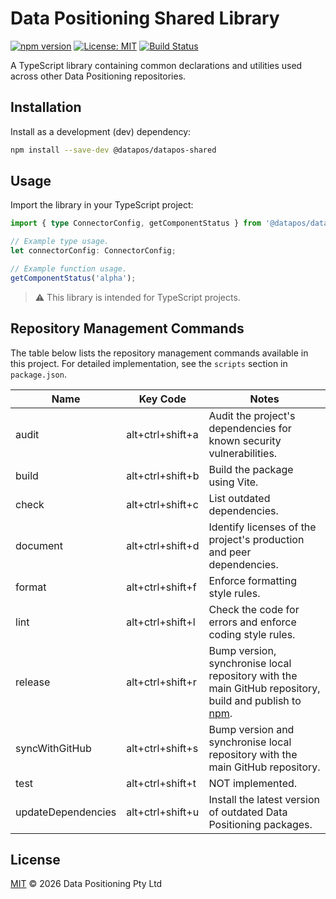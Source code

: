 # Data Positioning Shared Library

[![npm version](https://img.shields.io/npm/v/@datapos/datapos-shared.svg)](https://www.npmjs.com/package/@datapos/datapos-shared)
[![License: MIT](https://img.shields.io/badge/License-MIT-blue.svg)](./LICENSE)
[![Build Status](https://img.shields.io/badge/build-passing-brightgreen.svg)](#)

A TypeScript library containing common declarations and utilities used across other Data Positioning repositories.

## Installation

Install as a development (dev) dependency:

```bash
npm install --save-dev @datapos/datapos-shared
```

## Usage

Import the library in your TypeScript project:

```ts
import { type ConnectorConfig, getComponentStatus } from '@datapos/datapos-shared';

// Example type usage.
let connectorConfig: ConnectorConfig;

// Example function usage.
getComponentStatus('alpha');
```

> ⚠️ This library is intended for TypeScript projects.

## Repository Management Commands

The table below lists the repository management commands available in this project.
For detailed implementation, see the `scripts` section in `package.json`.

| Name               | Key Code         | Notes                                                                                                                           |
| ------------------ | ---------------- | ------------------------------------------------------------------------------------------------------------------------------- |
| audit              | alt+ctrl+shift+a | Audit the project's dependencies for known security vulnerabilities.                                                            |
| build              | alt+ctrl+shift+b | Build the package using Vite.                                                                                                   |
| check              | alt+ctrl+shift+c | List outdated dependencies.                                                                                                     |
| document           | alt+ctrl+shift+d | Identify licenses of the project's production and peer dependencies.                                                            |
| format             | alt+ctrl+shift+f | Enforce formatting style rules.                                                                                                 |
| lint               | alt+ctrl+shift+l | Check the code for errors and enforce coding style rules.                                                                       |
| release            | alt+ctrl+shift+r | Bump version, synchronise local repository with the main GitHub repository, build and publish to [npm](https://www.npmjs.com/). |
| syncWithGitHub     | alt+ctrl+shift+s | Bump version and synchronise local repository with the main GitHub repository.                                                  |
| test               | alt+ctrl+shift+t | NOT implemented.                                                                                                                |
| updateDependencies | alt+ctrl+shift+u | Install the latest version of outdated Data Positioning packages.                                                               |

## License

[MIT](./LICENSE) © 2026 Data Positioning Pty Ltd

